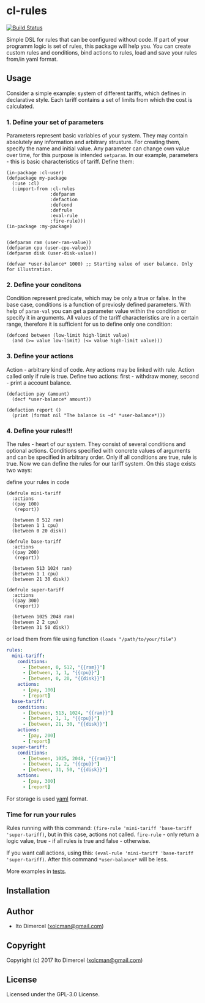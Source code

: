 # cl-rules

[![Build Status](https://travis-ci.org/Dimercel/cl-rules.svg?branch=master)](https://travis-ci.org/Dimercel/cl-rules)

Simple DSL for rules that can be configured without code. If part of your programm logic is set of rules, this package will help you. You can create custom rules and conditions, bind actions to rules, load and save your rules from/in yaml format.

## Usage

Consider a simple example: system of different tariffs, which defines in declarative style. Each tariff contains a set of limits from which the cost is calculated.

### 1. Define your set of parameters

  Parameters represent basic variables of your system. They may contain absolutely any information and arbitrary strusture. For creating them, specify the name and initial value. Any parameter can change own value over time, for this purpose is intended `setparam`.
  In our example, parameters - this is basic characteristics of tariff. Define them:

```common-lisp
(in-package :cl-user)
(defpackage my-package
  (:use :cl)
  (:import-from :cl-rules
                :defparam
                :defaction
                :defcond
                :defrule
                :eval-rule
                :fire-rule)))
(in-package :my-package)


(defparam ram (user-ram-value))
(defparam cpu (user-cpu-value))
(defparam disk (user-disk-value))

(defvar *user-balance* 1000) ;; Starting value of user balance. Only for illustration.
```

### 2. Define your conditons

  Condition represent predicate, which may be only a true or false. In the base case, conditions is a function of previosly defined parameters. With help of `param-val` you can get a parameter value within the condition or specify it in arguments.
  All values of the tariff characteristics are in a certain range, therefore it is sufficient for us to define only one condition:

```common-lisp
(defcond between (low-limit high-limit value)
  (and (>= value low-limit) (<= value high-limit value)))
```

### 3. Define your actions

  Action - arbitrary kind of code. Any actions may be linked with rule. Action called only if rule is true.
  Define two actions: first - withdraw money, second - print a account balance.

```common-lisp
(defaction pay (amount)
  (decf *user-balance* amount))
  
(defaction report ()
  (print (format nil "The balance is ~d" *user-balance*)))
```

### 4. Define your rules!!!

  The rules - heart of our system. They consist of several conditions and optional actions. Conditions specified with concrete values of arguments and can be specified in arbitrary order. Only if all conditions are true, rule is true.
  Now we can define the rules for our tariff system. On this stage exists two ways:

define your rules in code

```common-lisp
(defrule mini-tariff
  :actions
  ((pay 100)
   (report))
   
  (between 0 512 ram)
  (between 1 1 cpu)
  (between 0 20 disk))
  
(defrule base-tariff
  :actions
  ((pay 200)
   (report))
   
  (between 513 1024 ram)
  (between 1 1 cpu)
  (between 21 30 disk))

(defrule super-tariff
  :actions
  ((pay 300)
   (report))
   
  (between 1025 2048 ram)
  (between 2 2 cpu)
  (between 31 50 disk))
```
or load them from file using function `(loads "/path/to/your/file")`

```yml
rules:
  mini-tariff:
    conditions:
      - [between, 0, 512, "{{ram}}"]
      - [between, 1, 1, "{{cpu}}"]
      - [between, 0, 20, "{{disk}}"]
    actions:
      - [pay, 100]
      - [report]
  base-tariff:
    conditions:
      - [between, 513, 1024, "{{ram}}"]
      - [between, 1, 1, "{{cpu}}"]
      - [between, 21, 30, "{{disk}}"]
    actions:
      - [pay, 200]
      - [report]
  super-tariff:
    conditions:
      - [between, 1025, 2048, "{{ram}}"]
      - [between, 2, 2, "{{cpu}}"]
      - [between, 31, 50, "{{disk}}"]
    actions:
      - [pay, 300]
      - [report]
```
For storage is used [yaml](http://yaml.org/) format.

### Time for run your rules

Rules running with this command: `(fire-rule 'mini-tariff 'base-tariff 'super-tariff)`, but in this case, actions not called. `fire-rule` - only return a logic value, true - if all rules is true and false - otherwise.

If you want call actions, using this: `(eval-rule 'mini-tariff 'base-tariff 'super-tariff)`. After this command `*user-balance*` will be less.

More examples in [tests](https://github.com/Dimercel/cl-rules/tree/master/t).

## Installation

## Author

* Ito Dimercel (xolcman@gmail.com)

## Copyright

Copyright (c) 2017 Ito Dimercel (xolcman@gmail.com)

## License

Licensed under the GPL-3.0 License.
